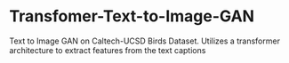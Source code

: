 # Transfomer-Text-to-Image-GAN
Text to Image GAN on Caltech-UCSD Birds Dataset. Utilizes a transformer architecture to extract features from the text captions
